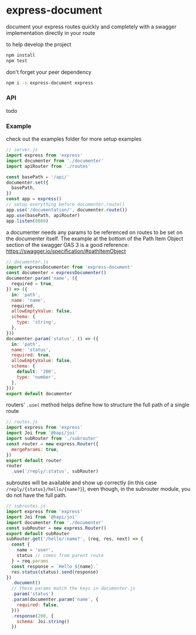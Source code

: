 # express-document

document your express routes quickly and completely with a swagger implementation directly in your route

to help develop the project
```bash
npm install
npm test
```

don't forget your peer dependency
```bash
npm i -s express-document express
```

### API
todo

### Example

check out the examples folder for more setup examples
```js
// server.js
import express from 'express'
import documenter from './documenter'
import apiRouter from './routes'

const basePath = '/api/'
documenter.set({
  basePath,
})
const app = express()
// setup everything before documenter.route()
app.use('/documentation/', documenter.route())
app.use(basePath, apiRouter)
app.listen(8080)
```

a documenter needs any params to be referenced on routes to be set on the documenter itself. The example at the bottom of the Path Item Object section of the swagger OAS 3 is a good reference: https://swagger.io/specification/#pathItemObject
```js
// documenter.js
import expressDocumenter from 'express-document'
const documenter = expressDocumenter()
documenter.param('name', ({
  required = true,
}) => ({
  in: 'path',
  name: 'name',
  required,
  allowEmptyValue: false,
  schema: {
    type: 'string',
  },
}))
documenter.param('status', () => ({
  in: 'path',
  name: 'status',
  required: true,
  allowEmptyValue: false,
  schema: {
    default: '200',
    type: 'number',
  },
}))
export default documenter
```

routers' `.use(` method helps define how to structure the full path of a single route
```js
// routes.js
import express from 'express'
import Joi from '@hapi/joi'
import subRouter from './subrouter'
const router = new express.Router({
  mergeParams: true,
})
export default router
router
  .use('/reply/:status', subRouter)
```

subroutes will be available and show up correctly (in this case `/reply/{status}/hello/{name?}`), even though, in the subrouter module, you do not have the full path.
```js
// subroutes.js
import express from 'express'
import Joi from '@hapi/joi'
import documenter from './documenter'
const subRouter = new express.Router()
export default subRouter
subRouter.get('/hello/:name?', (req, res, next) => {
  const {
    name = 'user',
    status // comes from parent route
  } = req.params
  const response = `Hello ${name}.`
  res.status(status).send(response)
})
  .document()
  // these params match the keys in documenter.js
  .param('status')
  .param(documenter.param('name', {
    required: false,
  }))
  .response(200, {
    schema: Joi.string()
  })
```
